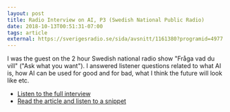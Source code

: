 ```yaml
---
layout: post
title: Radio Interview on AI, P3 (Swedish National Public Radio)
date: 2018-10-13T00:51:31-07:00
tags: article
external: https://sverigesradio.se/sida/avsnitt/1161380?programid=4977
---
```

I was the guest on the 2 hour Swedish national radio show "Fråga vad du vill" ("Ask what you want"). I answered listener questions related to what AI is, how AI can be used for good and for bad, what I think the future will look like etc.

<ul>
    <li><a href="https://sverigesradio.se/sida/avsnitt/1161380?programid=4977">Listen to the full interview</a></li>
    <li><a href="https://sverigesradio.se/sida/artikel.aspx?programid=4977&artikel=7066697">Read the article and listen to a snippet</a></li>
</ul>
<!--more-->
